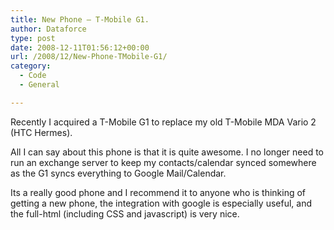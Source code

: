 ```yaml
---
title: New Phone – T-Mobile G1.
author: Dataforce
type: post
date: 2008-12-11T01:56:12+00:00
url: /2008/12/New-Phone-TMobile-G1/
category:
  - Code
  - General

---
```

Recently I acquired a T-Mobile G1 to replace my old T-Mobile MDA Vario 2 (HTC Hermes).

All I can say about this phone is that it is quite awesome. I no longer need to run an exchange server to keep my contacts/calendar synced somewhere as the G1 syncs everything to Google Mail/Calendar.

Its a really good phone and I recommend it to anyone who is thinking of getting a new phone, the integration with google is especially useful, and the full-html (including CSS and javascript) is very nice.
